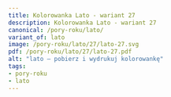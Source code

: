 ```yaml
---
title: Kolorowanka Lato - wariant 27
description: Kolorowanka Lato - wariant 27
canonical: /pory-roku/lato/
variant_of: lato
image: /pory-roku/lato/27/lato-27.svg
pdf: /pory-roku/lato/27/lato-27.pdf
alt: "lato – pobierz i wydrukuj kolorowankę"
tags:
- pory-roku
- lato
---
```

